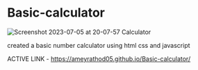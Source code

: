 # Basic-calculator
![Screenshot 2023-07-05 at 20-07-57 Calculator](https://github.com/AmeyRathod05/Basic-calculator/assets/127238907/4c18cd04-eb12-4097-a054-7617ef3c5094)

created a basic number calculator using html css and javascript

ACTIVE LINK - https://ameyrathod05.github.io/Basic-calculator/
